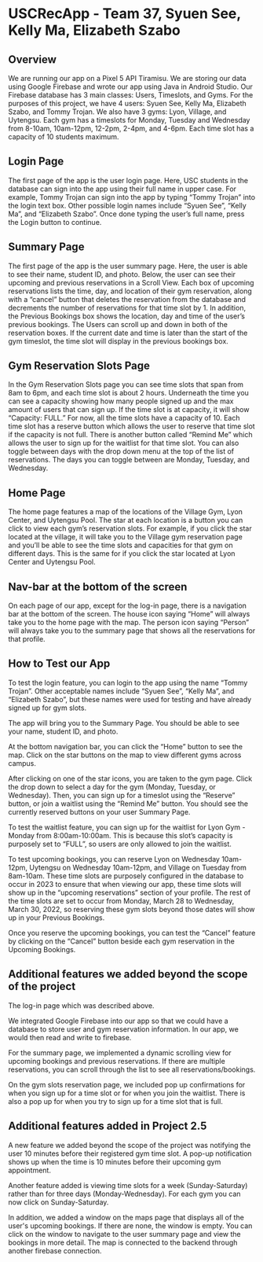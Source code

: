 # USCRecApp - Team 37, Syuen See, Kelly Ma, Elizabeth Szabo

## Overview
We are running our app on a Pixel 5 API Tiramisu. We are storing our data using Google Firebase and wrote our app using Java in Android Studio. Our Firebase database has 3 main classes: Users, Timeslots, and Gyms. For the purposes of this project, we have 4 users: Syuen See, Kelly Ma, Elizabeth Szabo, and Tommy Trojan. We also have 3 gyms: Lyon, Village, and Uytengsu. Each gym has a timeslots for Monday, Tuesday and Wednesday from 8-10am, 10am-12pm, 12-2pm, 2-4pm, and 4-6pm. Each time slot has a capacity of 10 students maximum. 

## Login Page
The first page of the app is the user login page. Here, USC students in the database can sign into the app using their full name in upper case. For example, Tommy Trojan can sign into the app by typing “Tommy Trojan” into the login text box. Other possible login names include “Syuen See”, “Kelly Ma”, and “Elizabeth Szabo”. Once done typing the user’s full name, press the Login button to continue.

## Summary Page
The first page of the app is the user summary page. Here, the user is able to see their name, student ID, and photo. Below, the user can see their upcoming and previous reservations in a Scroll View. Each box of upcoming reservations lists the time, day, and location of their gym reservation, along with a “cancel” button that deletes the reservation from the database and decrements the number of reservations for that time slot by 1. In addition, the Previous Bookings box shows the location, day and time of the user’s previous bookings. The Users can scroll up and down in both of the reservation boxes. If the current date and time is later than the start of the gym timeslot, the time slot will display in the previous bookings box.

## Gym Reservation Slots Page
In the Gym Reservation Slots page you can see time slots that span from 8am to 6pm, and each time slot is about 2 hours. Underneath the time you can see a capacity showing how many people signed up and the max amount of users that can sign up. If the time slot is at capacity, it will show “Capacity: FULL.” For now, all the time slots have a capacity of 10. Each time slot has a reserve button which allows the user to reserve that time slot if the capacity is not full. There is another button called “Remind Me” which allows the user to sign up for the waitlist for that time slot. You can also toggle between days with the drop down menu at the top of the list of reservations. The days you can toggle between are Monday, Tuesday, and Wednesday. 

## Home Page
The home page features a map of the locations of the Village Gym, Lyon Center, and Uytengsu Pool. The star at each location is a button you can click to view each gym’s reservation slots. For example, if you click the star located at the village, it will take you to the Village gym reservation page and you’ll be able to see the time slots and capacities for that gym on different days. This is the same for if you click the star located at Lyon Center and Uytengsu Pool.

## Nav-bar at the bottom of the screen
On each page of our app, except for the log-in page, there is a navigation bar at the bottom of the screen. The house icon saying “Home” will always take you to the home page with the map. The person icon saying “Person” will always take you to the summary page that shows all the reservations for that profile.

## How to Test our App
To test the login feature, you can login to the app using the name “Tommy Trojan”. Other acceptable names include “Syuen See”, “Kelly Ma”, and “Elizabeth Szabo”, but these names were used for testing and have already signed up for gym slots. 

The app will bring you to the Summary Page. You should be able to see your name, student ID, and photo. 

At the bottom navigation bar, you can click the “Home” button to see the map. Click on the star buttons on the map to view different gyms across campus. 

After clicking on one of the star icons, you are taken to the gym page. Click the drop down to select a day for the gym (Monday, Tuesday, or Wednesday). Then, you can sign up for a timeslot using the “Reserve” button, or join a waitlist using the “Remind Me” button. You should see the currently reserved buttons on your user Summary Page.

To test the waitlist feature, you can sign up for the waitlist for Lyon Gym - Monday from 8:00am-10:00am. This is because this slot’s capacity is purposely set to “FULL”, so users are only allowed to join the waitlist. 

To test upcoming bookings, you can reserve Lyon on Wednesday 10am-12pm, Uytengsu on Wednesday 10am-12pm, and Village on Tuesday from 8am-10am. These time slots are purposely configured in the database to occur in 2023 to ensure that when viewing our app, these time slots will show up in the “upcoming reservations” section of your profile. The rest of the time slots are set to occur from Monday, March 28 to Wednesday, March 30, 2022, so reserving these gym slots beyond those dates will show up in your Previous Bookings.

Once you reserve the upcoming bookings, you can test the “Cancel” feature by clicking on the “Cancel” button beside each gym reservation in the Upcoming Bookings.

## Additional features we added beyond the scope of the project
The log-in page which was described above.

We integrated Google Firebase into our app so that we could have a database to store user and gym reservation information. In our app, we would then read and write to firebase.

For the summary page, we implemented a dynamic scrolling view for upcoming bookings and previous reservations. If there are multiple reservations, you can scroll through the list to see all reservations/bookings.

On the gym slots reservation page, we included pop up confirmations for when you sign up for a time slot or for when you join the waitlist. There is also a pop up for when you try to sign up for a time slot that is full.

## Additional features added in Project 2.5
A new feature we added beyond the scope of the project was notifying the user 10 minutes before their registered gym time slot. A pop-up notification shows up when the time is 10 minutes before their upcoming gym appointment.

Another feature added is viewing time slots for a week (Sunday-Saturday) rather than for three days (Monday-Wednesday). For each gym you can now click on Sunday-Saturday.

In addition, we added a window on the maps page that displays all of the user's upcoming bookings. If there are none, the window is empty. You can click on the window to navigate to the user summary page and view the bookings in more detail. The map is connected to the backend through another firebase connection. 